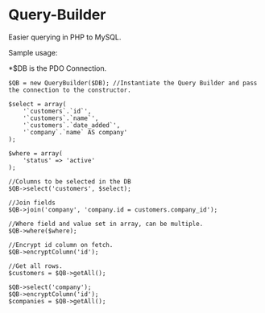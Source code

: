 # Query-Builder
Easier querying in PHP to MySQL.

Sample usage:

*$DB is the PDO Connection.

	$QB = new QueryBuilder($DB); //Instantiate the Query Builder and pass the connection to the constructor.

	$select = array(
		'`customers`.`id`',
		'`customers`.`name`',
		'`customers`.`date_added`',
		'`company`.`name` AS company'
	);

	$where = array(
		'status' => 'active'
	);
	
	//Columns to be selected in the DB
	$QB->select('customers', $select); 
	
	//Join fields
	$QB->join('company', 'company.id = customers.company_id'); 
	
	//Where field and value set in array, can be multiple.
	$QB->where($where); 
	
	//Encrypt id column on fetch.
	$QB->encryptColumn('id'); 
	
	//Get all rows.
	$customers = $QB->getAll(); 

	$QB->select('company'); 
	$QB->encryptColumn('id');
	$companies = $QB->getAll();

